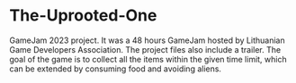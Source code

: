 # The-Uprooted-One
GameJam 2023 project. It was a 48 hours GameJam hosted by Lithuanian Game Developers Association.
The project files also include a trailer.
The goal of the game is to collect all the items within the given time limit, which can be extended by consuming food and avoiding aliens.
